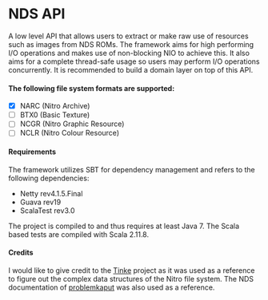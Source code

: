# NDS API
A low level API that allows users to extract or make raw use of resources such as images from NDS ROMs. The framework aims for high performing I/O operations and makes use of non-blocking NIO to achieve this. It also aims for a complete thread-safe usage so users may perform I/O operations concurrently. It is recommended to build a domain layer on top of this API.

#### The following file system formats are supported:
  - [x] NARC (Nitro Archive)
  - [ ] BTX0 (Basic Texture)
  - [ ] NCGR (Nitro Graphic Resource)
  - [ ] NCLR (Nitro Colour Resource)

#### Requirements
The framework utilizes SBT for dependency management and refers to the following dependencies:
  * Netty rev4.1.5.Final
  * Guava rev19
  * ScalaTest rev3.0
  
The project is compiled to and thus requires at least Java 7. The Scala based tests are compiled with Scala 2.11.8.

#### Credits
I would like to give credit to the [Tinke](https://github.com/pleonex/tinke) project as it was used as a reference to figure out the complex data structures of the Nitro file system. The NDS documentation of [problemkaput](http://problemkaputt.de/gbatek.htm) was also used as a reference.

